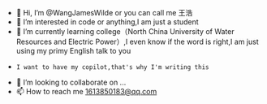 - 👋 Hi, I’m @WangJamesWilde or you can call me 王浩
- 👀 I’m interested in code or anything,I am just a student
- 🌱 I’m currently learning college（North China University of Water Resources and Electric Power）,I even know if the word is right,I am just using my primy English talk to you 
-     I want to have my copilot,that's why I'm writing this
- 💞️ I’m looking to collaborate on ...
- 📫 How to reach me 1613850183@qq.com

<!---
WangJamesWilde/WangJamesWilde is a ✨ special ✨ repository because its `README.md` (this file) appears on your GitHub profile.
You can click the Preview link to take a look at your changes.
--->
